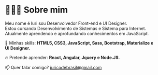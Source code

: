 # 👨🏻‍💻 Sobre mim

Meu nome é Iuri sou Desenvolvedor Front-end e UI Designer.<br>
Estou cursando Desenvolvimento de Sistemas e Sistema para Internet.<br>
Atualmente aprendendo e aprofundando conhecimentos em JavaScript.

🚀 Minhas skills: <strong>HTML5, CSS3, JavaScript, Sass, Bootstrap, Materialize e UI Designer.</strong>

🔥 Pretende aprender: <strong>React, Angular, Jquery e Node.JS.</strong>

📫  Quer falar comigo? iuricodebrasil@gmail.com
